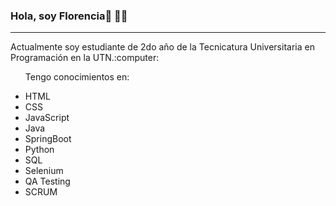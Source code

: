 ### Hola, soy Florencia👋 :woman_technologist:
<hr>
<p> Actualmente soy estudiante de 2do año de la Tecnicatura Universitaria en Programación en la UTN.:computer: </p>
<ul>Tengo conocimientos en: 
  <p></p>
  <li> HTML </li>
  <li> CSS </li>
  <li> JavaScript </li>
  <li> Java </li>
  <li> SpringBoot </li>
  <li> Python </li>
  <li> SQL </li>
  <li> Selenium </li>
  <li> QA Testing</li>
  <li> SCRUM </li>
 </ul>


<!--
**florencia-oviedo/florencia-oviedo** is a ✨ _special_ ✨ repository because its `README.md` (this file) appears on your GitHub profile.

Here are some ideas to get you started:

- 🔭 I’m currently working on ...
- 🌱 I’m currently learning ...
- 👯 I’m looking to collaborate on ...
- 🤔 I’m looking for help with ...
- 💬 Ask me about ...
- 📫 How to reach me: ...
- 😄 Pronouns: ...
- ⚡ Fun fact: ...
-->
